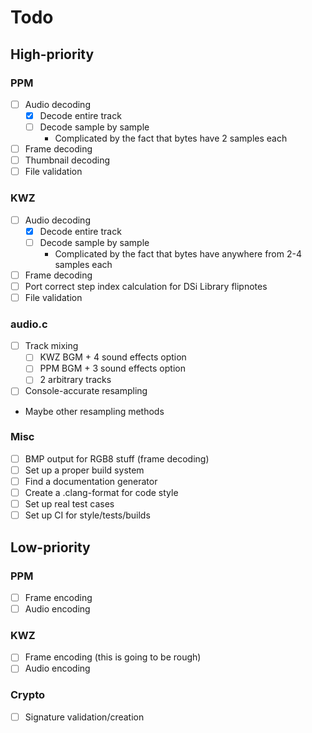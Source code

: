 # Todo

## High-priority

### PPM

- [ ] Audio decoding
  - [x] Decode entire track
  - [ ] Decode sample by sample
    - Complicated by the fact that bytes have 2 samples each
- [ ] Frame decoding
- [ ] Thumbnail decoding
- [ ] File validation

### KWZ

- [ ] Audio decoding
  - [x] Decode entire track
  - [ ] Decode sample by sample
    - Complicated by the fact that bytes have anywhere from 2-4 samples each
- [ ] Frame decoding
- [ ] Port correct step index calculation for DSi Library flipnotes
- [ ] File validation

### audio.c

- [ ] Track mixing
  - [ ] KWZ BGM + 4 sound effects option
  - [ ] PPM BGM + 3 sound effects option
  - [ ] 2 arbitrary tracks
- [ ] Console-accurate resampling
- Maybe other resampling methods

### Misc

- [ ] BMP output for RGB8 stuff (frame decoding)
- [ ] Set up a proper build system
- [ ] Find a documentation generator
- [ ] Create a .clang-format for code style
- [ ] Set up real test cases
- [ ] Set up CI for style/tests/builds

## Low-priority

### PPM

- [ ] Frame encoding
- [ ] Audio encoding

### KWZ

- [ ] Frame encoding (this is going to be rough)
- [ ] Audio encoding

### Crypto

- [ ] Signature validation/creation

